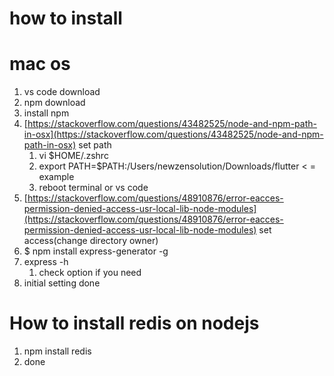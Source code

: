 # how to install

# mac os

1. vs code download
2. npm download
3. install npm
4. [https://stackoverflow.com/questions/43482525/node-and-npm-path-in-osx](https://stackoverflow.com/questions/43482525/node-and-npm-path-in-osx) set path
    1. vi $HOME/.zshrc
    2. export PATH=$PATH:/Users/newzensolution/Downloads/flutter < = example
    3. reboot terminal or vs code
5. [https://stackoverflow.com/questions/48910876/error-eacces-permission-denied-access-usr-local-lib-node-modules](https://stackoverflow.com/questions/48910876/error-eacces-permission-denied-access-usr-local-lib-node-modules) set access(change directory owner)
6. $ npm install express-generator -g
7. express -h
    1. check option if you need
8. initial setting done

# How to install redis on nodejs

1. npm install redis
2. done
